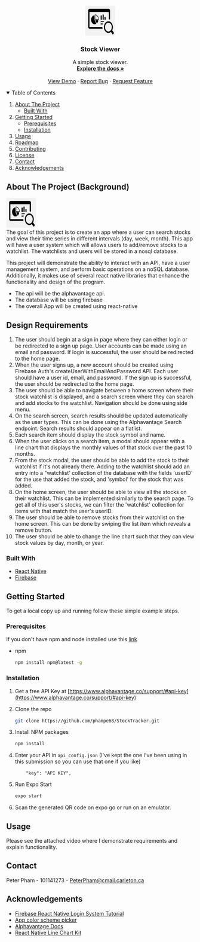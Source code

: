 <!-- PROJECT LOGO -->
<br />
<p align="center">
  <a href="https://github.com/phampe68/StockTracker">
    <img src="./assets/StockViewerLogo.jpg" alt="Logo" width="80" height="80" >
  </a>

  <h3 align="center">Stock Viewer</h3>

  <p align="center">
    A simple stock viewer.
    <br />
    <a href="https://github.com/phampe68/StockTracker"><strong>Explore the docs »</strong></a>
    <br />
    <br />
    <a href="https://github.com/othneildrew/Best-README-Template">View Demo</a>
    ·
    <a href="https://github.com/phampe68/StockTracker/issues">Report Bug</a>
    ·
    <a href="https://github.com/phampe68/StockTracker/issues">Request Feature</a>
  </p>
</p>

<!-- TABLE OF CONTENTS -->
<details open="open">
  <summary>Table of Contents</summary>
  <ol>
    <li>
      <a href="#about-the-project">About The Project</a>
      <ul>
        <li><a href="#built-with">Built With</a></li>
      </ul>
    </li>
    <li>
      <a href="#getting-started">Getting Started</a>
      <ul>
        <li><a href="#prerequisites">Prerequisites</a></li>
        <li><a href="#installation">Installation</a></li>
      </ul>
    </li>
    <li><a href="#usage">Usage</a></li>
    <li><a href="#roadmap">Roadmap</a></li>
    <li><a href="#contributing">Contributing</a></li>
    <li><a href="#license">License</a></li>
    <li><a href="#contact">Contact</a></li>
    <li><a href="#acknowledgements">Acknowledgements</a></li>
  </ol>
</details>

<!-- ABOUT THE PROJECT -->

## About The Project (Background)

<img src="./assets/StockViewerLogo.jpg" alt="Logo" width="80" height="80"> <br>
The goal of this project is to create an app where a user can search stocks and view their time series in different intervals (day, week, month). This app will have a user system which will allows users to add/remove stocks to a watchlist. The watchlists and users will be stored in a nosql database.

This project will demonstrate the ability to interact with an API, have a user management system, and perform basic operations on a noSQL database. Additionally, it makes use of several react native libraries that enhance the functionality and design of the program.

-   The api will be the alphavantage api.
-   The database will be using firebase
-   The overall App will be created using react-native

## Design Requirements

1. The user should begin at a sign in page where they can either login or be redirected to a sign up page. User accounts can be made using an email and password. If login is successful, the user should be redirected to the home page.
2. When the user signs up, a new account should be created using Firebase Auth's createUserWithEmailAndPassword API. Each user should have a user id, email, and password. If the sign up is successful, the user should be redirected to the home page.
3. The user should be able to navigate between a home screen where their stock watchlist is displayed, and a search screen where they can search and add stocks to the watchlist. Navigation should be done using side menu.
4. On the search screen, search results should be updated automatically as the user types. This can be done using the Alphavantage Search endpoint. Search results should appear on a flatlist.
5. Each search item should display the stock symbol and name.
6. When the user clicks on a search item, a modal should appear with a line chart that displays the monthly values of that stock over the past 10 months.
7. From the stock modal, the user should be able to add the stock to their watchlist if it's not already there. Adding to the watchlist should add an entry into a "watchlist' collection of the database with the fields 'userID' for the use that added the stock, and 'symbol' for the stock that was added.
8. On the home screen, the user should be able to view all the stocks on their watchlist. This can be implemented similarly to the search page. To get all of this user's stocks, we can filter the 'watchlist' collection for items with that match the user's userID.
9. The user should be able to remove stocks from their watchlist on the home screen. This can be done by swiping the list item which reveals a remove button.
10. The user should be able to change the line chart such that they can view stock values by day, month, or year.

### Built With

-   [React Native](https://reactnative.dev/)
-   [Firebase](https://firebase.google.com/)

<!-- GETTING STARTED -->

## Getting Started

To get a local copy up and running follow these simple example steps.

### Prerequisites

If you don't have npm and node installed use this [link](https://nodejs.org/en/)

-   npm
    ```sh
    npm install npm@latest -g
    ```

### Installation

1. Get a free API Key at [https://www.alphavantage.co/support/#api-key](https://www.alphavantage.co/support/#api-key)
2. Clone the repo
    ```sh
    git clone https://github.com/phampe68/StockTracker.git
    ```
3. Install NPM packages
    ```sh
    npm install
    ```
4. Enter your API in `api_config.json` (I've kept the one I've been using in this submission so you can use that one if you like)

    ```JS
        "key": "API KEY",
    ```

5. Run Expo Start
    ```sh
    expo start
    ```
6. Scan the generated QR code on expo go or run on an emulator.

<!-- USAGE EXAMPLES -->

## Usage

Please see the attached video where I demonstrate requirements and explain functionality.

<!-- CONTACT -->

## Contact

Peter Pham - 101141273 - PeterPham@cmail.carleton.ca

<!-- ACKNOWLEDGEMENTS -->

## Acknowledgements

-   [Firebase React Native Login System Tutorial](https://www.freecodecamp.org/news/react-native-firebase-tutorial/)
-   [App color scheme picker](https://coolors.co/palettes/trending)
-   [Alphavantage Docs](https://www.alphavantage.co/documentation/)
-   [React Native Line Chart Kit](https://github.com/indiespirit/react-native-chart-kit/blob/master/src/line-chart/LineChart.tsx)

```

```
